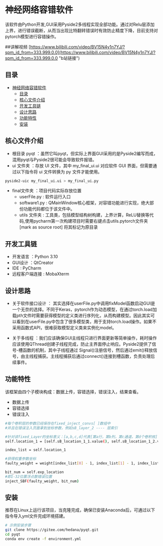 # 神经网络容错软件

该软件由Python开发,GUI采用Pyside2多线程实现全部功能。通过对Relu层添加上界，进行错误截断，从而当出现比特翻转错误时有效防止精度下降，目前支持对pytorch模型进行容错操作。

##讲解视频
[https://www.bilibili.com/video/BV15N4y1n7YJ/?spm_id_from=333.999.0.0](https://www.bilibili.com/video/BV15N4y1n7YJ/?spm_id_from=333.999.0.0 "b站链接")
## 目录

- [神经网络容错软件](#神经网络容错软件)
  - [目录](#目录)
  - [核心文件介绍](#核心文件介绍)
  - [开发工具链](#开发工具链)
  - [设计思路](#设计思路)
  - [功能特性](#功能特性)
  - [安装](#安装)

## 核心文件介绍

- 根目录 pyqt ：虽然它叫pyqt，但实际上界面GUI采用的是Pyside2编写而成，混用pyqt与Pyside2很可能会导致软件报错。
- ui 文件夹 ：存放 UI 文件，其中 my_final_ui.ui 对应软件 GUI 界面，但需要通过以下指令将 ui 文件转换为 py 文件才能使用。
```bash
pyside2-uic my_final_ui.ui > my_final_ui.py
```
- final文件夹 ：项目代码实际存放位置
  - userFile.py : 软件运行入口
  - software1.py : QMainWindow核心框架，对容错功能进行实现，绝大部份功能代码都位于该文件中。
  - utils 文件夹 : 工具类，包括模型结构树构建，上界计算，ReLU替换等代码,使用pycharm第一次构建项目时需要右键点击utils.pytorch文件夹 [mark as source root] 将其标记为原目录


## 开发工具链

- 开发语言 ：Python 3.10
- GUI设计 ：QtCreator
- IDE : PyCharm
- 远程客户端连接 : MobaXterm

## 设计思路

- 关于软件接口设计 ： 其实选择在userFile.py中调用fixModel函数启动GUI是一个无奈的选择。不同于Keras，pytorch作为动态模型，在通过torch.load加载pth文件时需要获得模型的定义类进行序列化，从而构建模型。因此其实可以看到在userFile.py中包含了很多模型类，用于支持torch.load操作。如果不采用函数式API，很难获取模型定义类来实例化model。

- 关于多线程 ：我们应该确保GUI主线程只进行界面更新等简单操作，耗时操作应该使用QThread创建子线程完成，防止主界面停止响应。Pyside2提供了信号-槽函数的机制，其中子线程通过 Signal()注册信号，然后通过emit()释放信号，由主线程捕获。主线程捕获后通过connect()连接到槽函数，负责处理后续事件。


## 功能特性

该框架由四个子模块构成：数据上传，容错选择，错误注入，结果查看。

- 数据上传
- 容错选择
- 错误注入

```bash
#每个卷积层的参数已经保存在fixed_inject_convs[ ]数组中
#并且在错误注入页面拿到坐标参数，例如sB_layer_2 ---- 层索引

#针对该fixed_Layer的坐标意义：[a,b,c,d]代表[第a行，第b列，第c通道，第d个卷积核]
self.location_1 = [self.sB_location_1_1.value(), self.sB_location_1_2.value(), self.sB_location_1_3.value(),self.sB_location_1_4.value()]

index_list = self.location_1

#获得权重参数坐标
faulty_weight = weight[index_list[0] - 1, index_list[1] - 1, index_list[2] - 1, index_list[3] - 1]

bit_num = self.exp_location
#即1-32位置浮点数错误位置
inject_SBF(faulty_weight, bit_num)

```

## 安装

推荐在Linux上运行该项目，当克隆完成，确保已安装Anaconda后，可通过以下指令导入yml文件完成环境搭建。

```bash
# 示例安装步骤
git clone https://gitee.com/hedana/pyqt.git
cd pyqt
conda env create -f environment.yml
```
